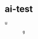   # ai-test 
  u
 
            g   
 

  
                     
                         
             
                      
     
       
 
 
 
